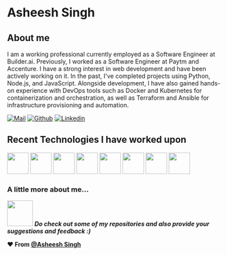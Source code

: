 


# Asheesh Singh


## About me 
I am a working professional currently employed as a Software Engineer at Builder.ai. Previously, I worked as a Software Engineer at Paytm and Accenture. I have a strong interest in web development and have been actively working on it. In the past, I've completed projects using Python, Node.js, and JavaScript. Alongside development, I have also gained hands-on experience with DevOps tools such as Docker and Kubernetes for containerization and orchestration, as well as Terraform and Ansible for infrastructure provisioning and automation.

[![Mail](https://img.shields.io/badge/-asheeshsingh0112@gmail.com-gray?style=flat-square&logo=gmail&logoColor=red&link=)](mailto:asheeshsingh0112@gmail.com)
[![Github](https://img.shields.io/github/followers/varun-saini-18?label=Follow&style=social)](https://github.com/asheeshsingh1/)
[![Linkedin](https://img.shields.io/badge/-Asheesh%20Singh-blue?style=flat-square&logo=linkedin&logoColor=white&link=https://www.linkedin.com/in/asheeshsingh1/)](https://www.linkedin.com/in/asheeshsingh1//)

## Recent Technologies I have worked upon
<code><img height="50" src="https://www.vectorlogo.zone/logos/github/github-ar21.svg"></code>
<code><img height="50" src="https://www.vectorlogo.zone/logos/git-scm/git-scm-ar21.svg"></code>
<code><img height="50" src="https://www.vectorlogo.zone/logos/javascript/javascript-ar21.svg"></code>
<code><img height="50" src="https://www.vectorlogo.zone/logos/python/python-ar21.svg"></code>
<code><img height="50" src="https://www.vectorlogo.zone/logos/nodejs/nodejs-ar21.svg"></code>
<code><img height="50" src="https://www.vectorlogo.zone/logos/npmjs/npmjs-ar21.svg"></code>
<code><img height="50" src="https://www.vectorlogo.zone/logos/nodemonio/nodemonio-ar21.svg"></code>
<code><img height="50" src="https://www.vectorlogo.zone/logos/reactjs/reactjs-ar21.svg"></code>

###  A little more about me...  


<img src="https://media.giphy.com/media/LnQjpWaON8nhr21vNW/giphy.gif" width="60"> <em><b>Do check out some of my repositories and also provide your suggestions and feedback :)</em>

<!-- <a href="mailto:asheeshsingh0112@gmail.com"><img src="https://img.shields.io/badge/-Gmail-c14438?style=flat-square&logo=Gmail&logoColor=white&link=mailto:asheeshsingh0112@gmail.com" alt="Gmail"></a>
<a href="https://www.linkedin.com/in/varun-saini-164b041b9/?originalSubdomain=in"><img src="https://img.shields.io/badge/LinkedIn-%230077B5.svg?&style=flat-square&logo=linkedin&logoColor=white" alt="LinkedIn"></a>
<a href="https://www.instagram.com/call.me.saini/?hl=en"><img src="https://img.shields.io/badge/Instagram-%23E4405F.svg?&style=flat-square&logo=instagram&logoColor=white" alt="Instagram"></a>
<a href="https://www.facebook.com/varun.saini.940098"><img src="https://img.shields.io/badge/Facebook-%231877F2.svg?&style=flat-square&logo=facebook&logoColor=white" alt="Facebook"></a></div>
--- -->

:heart: From [@Asheesh Singh](https://www.linkedin.com/in/asheeshsingh1/)
